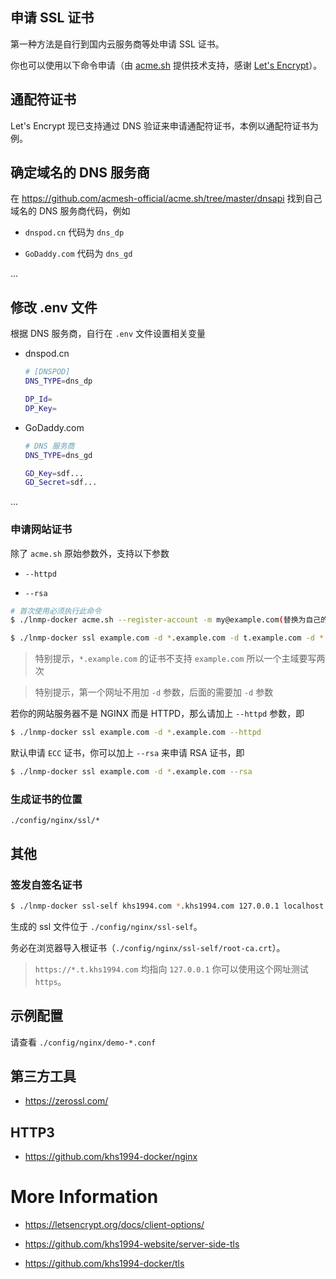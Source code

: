 ## 申请 SSL 证书

第一种方法是自行到国内云服务商等处申请 SSL 证书。

你也可以使用以下命令申请（由 [acme.sh](https://github.com/acmesh-official/acme.sh) 提供技术支持，感谢 [Let's Encrypt](https://letsencrypt.org/)）。

## 通配符证书

Let's Encrypt 现已支持通过 DNS 验证来申请通配符证书，本例以通配符证书为例。

## 确定域名的 DNS 服务商

在 https://github.com/acmesh-official/acme.sh/tree/master/dnsapi 找到自己域名的 DNS 服务商代码，例如

* `dnspod.cn` 代码为 `dns_dp`

* `GoDaddy.com` 代码为 `dns_gd`

...

## 修改 .env 文件

根据 DNS 服务商，自行在 `.env` 文件设置相关变量

* dnspod.cn

  ```bash
  # [DNSPOD]
  DNS_TYPE=dns_dp

  DP_Id=
  DP_Key=
  ```

* GoDaddy.com

  ```bash
  # DNS 服务商
  DNS_TYPE=dns_gd

  GD_Key=sdf...
  GD_Secret=sdf...
  ```

...

### 申请网站证书

除了 `acme.sh` 原始参数外，支持以下参数

* `--httpd`

* `--rsa`

```bash
# 首次使用必须执行此命令
$ ./lnmp-docker acme.sh --register-account -m my@example.com(替换为自己的邮箱)
```

```bash
$ ./lnmp-docker ssl example.com -d *.example.com -d t.example.com -d *.t.example.com [--debug]
```

> 特别提示，`*.example.com` 的证书不支持 `example.com` 所以一个主域要写两次

> 特别提示，第一个网址不用加 `-d` 参数，后面的需要加 `-d` 参数

若你的网站服务器不是 NGINX 而是 HTTPD，那么请加上 `--httpd` 参数，即

```bash
$ ./lnmp-docker ssl example.com -d *.example.com --httpd
```

默认申请 `ECC` 证书，你可以加上 `--rsa` 来申请 RSA 证书，即

```bash
$ ./lnmp-docker ssl example.com -d *.example.com --rsa
```

### 生成证书的位置

`./config/nginx/ssl/*`

## 其他

### 签发自签名证书

```bash
$ ./lnmp-docker ssl-self khs1994.com *.khs1994.com 127.0.0.1 localhost
```

生成的 ssl 文件位于 `./config/nginx/ssl-self`。

务必在浏览器导入根证书（`./config/nginx/ssl-self/root-ca.crt`）。

> `https://*.t.khs1994.com` 均指向 `127.0.0.1` 你可以使用这个网址测试 `https`。

## 示例配置

请查看 `./config/nginx/demo-*.conf`

## 第三方工具

* https://zerossl.com/

## HTTP3

* https://github.com/khs1994-docker/nginx

# More Information

* https://letsencrypt.org/docs/client-options/

* https://github.com/khs1994-website/server-side-tls

* https://github.com/khs1994-docker/tls
